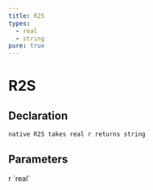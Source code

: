 ```yaml
---
title: R2S
types:
  - real
  - string
pure: true
---
```


# R2S

## Declaration

```
native R2S takes real r returns string
```

## Parameters
<dl>
  <dt>r `real`</dt>
  <dd></dd>
</dl>